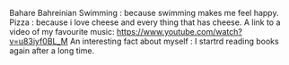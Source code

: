 Bahare Bahreinian
Swimming :  because swimming makes me feel happy.
Pizza : because i love cheese and every thing that has cheese.
A link to a video of my favourite music:
https://www.youtube.com/watch?v=u83iyf0BL_M
An interesting fact about myself :
I startrd reading books again after a long time.